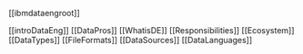 [[ibmdataengroot]]

[[introDataEng]]
[[DataPros]]
[[WhatisDE]]
[[Responsibilities]]
[[Ecosystem]]
[[DataTypes]]
[[FileFormats]]
[[DataSources]]
[[DataLanguages]]
